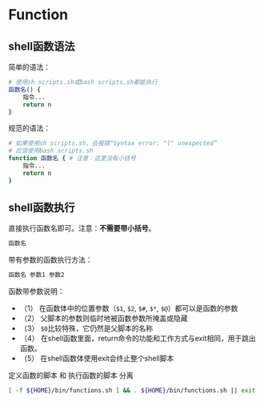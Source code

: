 # Function

## shell函数语法

简单的语法：

```bash
# 使用sh scripts.sh或bash scripts.sh都能执行
函数名() {
    指令...
    return n
}
```

规范的语法：

```bash
# 如果使用sh scripts.sh，会报错“Syntax error: "(" unexpected”
# 应该使用bash scripts.sh
function 函数名 { # 注意：这里没有小括号
    指令...
    return n
}
```

## shell函数执行

直接执行函数名即可。注意：**不需要带小括号**。

```bash
函数名
```

带有参数的函数执行方法：

```bash
函数名 参数1 参数2
```

函数带参数说明：

- （1） 在函数体中的位置参数（`$1`, `$2`, `$#`, `$*`, `$@`）都可以是函数的参数
- （2） 父脚本的参数则临时地被函数参数所掩盖或隐藏
- （3） `$0`比较特殊，它仍然是父脚本的名称
- （4） 在shell函数里面，return命令的功能和工作方式与exit相同，用于跳出函数。
- （5） 在shell函数体使用exit会终止整个shell脚本

定义函数的脚本 和 执行函数的脚本 分离

```bash
[ -f ${HOME}/bin/functions.sh ] && . ${HOME}/bin/functions.sh || exit
```
